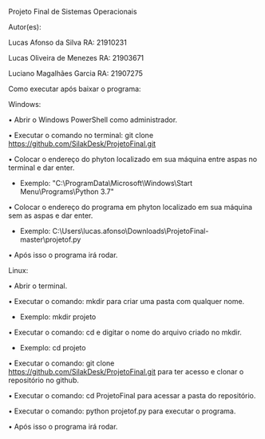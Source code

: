 Projeto Final de Sistemas Operacionais

Autor(es):

Lucas Afonso da Silva RA: 21910231

Lucas Oliveira de Menezes RA: 21903671

Luciano Magalhães Garcia RA: 21907275


Como executar após baixar o programa:

Windows:

• Abrir o Windows PowerShell como administrador.

• Executar o comando no terminal: git clone https://github.com/SilakDesk/ProjetoFinal.git

• Colocar o endereço do phyton localizado em sua máquina entre aspas no terminal e dar enter. 

  - Exemplo: "C:\ProgramData\Microsoft\Windows\Start Menu\Programs\Python 3.7"

• Colocar o endereço do programa em phyton localizado em sua máquina sem as aspas e dar enter. 

  - Exemplo: C:\Users\lucas.afonso\Downloads\ProjetoFinal-master\projetof.py

• Após isso o programa irá rodar.

Linux:

• Abrir o terminal.

• Executar o comando: mkdir para criar uma pasta com qualquer nome.

  - Exemplo: mkdir projeto
  
• Executar o comando: cd e digitar o nome do arquivo criado no mkdir.

  - Exemplo: cd projeto
  
• Executar o comando: git clone https://github.com/SilakDesk/ProjetoFinal.git para ter acesso e clonar o repositório no github.

•  Executar o comando: cd ProjetoFinal para acessar a pasta do repositório.

• Executar o comando: python projetof.py para executar o programa.

• Após isso o programa irá rodar.
